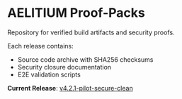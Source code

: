 # AELITIUM Proof-Packs

Repository for verified build artifacts and security proofs.

Each release contains:
- Source code archive with SHA256 checksums
- Security closure documentation
- E2E validation scripts

**Current Release**: [v4.2.1-pilot-secure-clean](https://github.com/aelitium/aelitium-proofpacks/releases/tag/v4.2.1-pilot-secure-clean)

